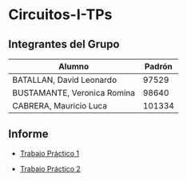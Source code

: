 # Circuitos-I-TPs

## Integrantes del Grupo

| Alumno | Padrón |
| -- | -- |
| BATALLAN, David Leonardo | 97529 |
| BUSTAMANTE, Veronica Romina | 98640 |
| CABRERA, Mauricio Luca | 101334 |
## Informe

* [Trabajo Práctico 1](https://www.overleaf.com/9957141683spqckjzvndwn)

* [Trabajo Práctico 2](https://www.overleaf.com/project/6281847fc9401cb6aeb3ade3)
